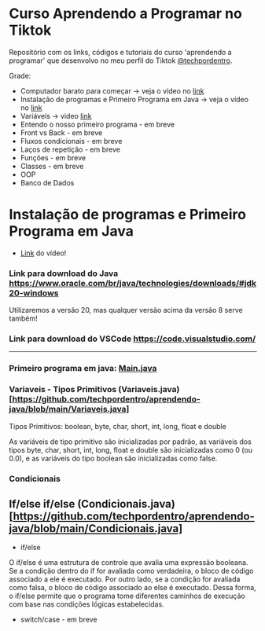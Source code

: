 # Curso Aprendendo a Programar no Tiktok

Repositório com os links, códigos e tutoriais do curso 'aprendendo a programar' que desenvolvo no meu perfil do Tiktok [@techpordentro](https://www.tiktok.com/@techpordentro).

Grade:

- Computador barato para começar -> veja o vídeo no [link](https://www.tiktok.com/@techpordentro/video/7261449473790954757)
- Instalação de programas e Primeiro Programa em Java -> veja o vídeo no [link](https://www.tiktok.com/@techpordentro/video/7261687864776346885)
- Variáveis -> video [link](https://www.tiktok.com/@techpordentro/video/7263096700573633797)
- Entendo o nosso primeiro programa - em breve
- Front vs Back - em breve
- Fluxos condicionais - em breve
- Laços de repetição - em breve
- Funções - em breve
- Classes - em breve
- OOP
- Banco de Dados

# Instalação de programas e Primeiro Programa em Java

- [Link](https://www.tiktok.com/@techpordentro/video/7261687864776346885) do vídeo!

### Link para download do Java https://www.oracle.com/br/java/technologies/downloads/#jdk20-windows

Utilizaremos a versão 20, mas qualquer versão acima da versão 8 serve também!

### Link para download do VSCode https://code.visualstudio.com/

<hr>

### Primeiro programa em java: [Main.java](https://github.com/techpordentro/aprendendo-java/blob/main/Main.java)

### Variaveis - Tipos Primitivos (Variaveis.java)[https://github.com/techpordentro/aprendendo-java/blob/main/Variaveis.java]

Tipos Primitivos: boolean, byte, char, short, int, long, float e double

As variáveis de tipo primitivo são inicializadas por padrão, as variáveis dos tipos byte, char, short, int, long, float e double são inicializadas como 0 (ou 0.0), e as variáveis do tipo boolean são inicializadas como false.

### Condicionais

## If/else if/else (Condicionais.java)[https://github.com/techpordentro/aprendendo-java/blob/main/Condicionais.java]

- if/else

O if/else é uma estrutura de controle que avalia uma expressão booleana. Se a condição dentro do if for avaliada como verdadeira, o bloco de código associado a ele é executado. Por outro lado, se a condição for avaliada como falsa, o bloco de código associado ao else é executado. Dessa forma, o if/else permite que o programa tome diferentes caminhos de execução com base nas condições lógicas estabelecidas.

- switch/case - em breve
